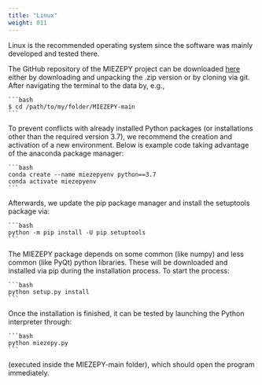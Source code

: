 ```yaml
---
title: "Linux"
weight: 011
---
```


Linux is the recommended operating system since the software was mainly developed and tested there.

The GitHub repository of the MIEZEPY project can be downloaded [here](https://github.com/RESEDA-MLZ/MIEZEPY) either by downloading and unpacking the .zip version or by cloning via git. After navigating the terminal to the data by, e.g.,

    ```bash
    $ cd /path/to/my/folder/MIEZEPY-main
    ```

To prevent conflicts with already installed Python packages (or installations other than the required version 3.7), we recommend the creation and activation of a new environment. Below is example code taking advantage of the anaconda package manager:

    ```bash
    conda create --name miezepyenv python==3.7
    conda activate miezepyenv
    ```

Afterwards, we update the pip package manager and install the setuptools package via:

    ```bash
    python -m pip install -U pip setuptools
    ```

The MIEZEPY package depends on some common (like numpy) and less common (like PyQt) python libraries. These will be downloaded and installed via pip during the installation process. To start the process:

    ```bash
    python setup.py install
    ```

Once the installation is finished, it can be tested by launching the Python interpreter through:

    ```bash
    python miezepy.py
    ```

(executed inside the MIEZEPY-main folder), which should open the program immediately.





